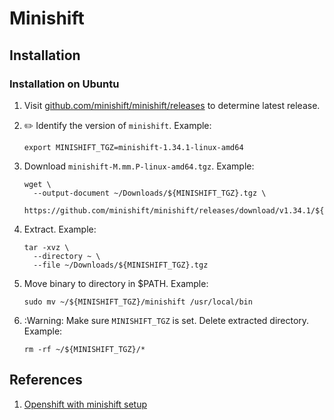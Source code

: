 # Minishift

## Installation

### Installation on Ubuntu

1. Visit [github.com/minishift/minishift/releases](https://github.com/minishift/minishift/releases) to determine latest release.

1. :pencil2: Identify the version of `minishift`.
   Example:

    ```console
    export MINISHIFT_TGZ=minishift-1.34.1-linux-amd64
    ```

1. Download `minishift-M.mm.P-linux-amd64.tgz`.
   Example:

    ```console
    wget \
      --output-document ~/Downloads/${MINISHIFT_TGZ}.tgz \
      https://github.com/minishift/minishift/releases/download/v1.34.1/${MINISHIFT_TGZ}.tgz
    ```

1. Extract.
   Example:

    ```console
    tar -xvz \
      --directory ~ \
      --file ~/Downloads/${MINISHIFT_TGZ}.tgz
    ```

1. Move binary to directory in $PATH.
   Example:

    ```console
    sudo mv ~/${MINISHIFT_TGZ}/minishift /usr/local/bin
    ```

1. :Warning: Make sure `MINISHIFT_TGZ` is set.
   Delete extracted directory.
   Example:

    ```console
    rm -rf ~/${MINISHIFT_TGZ}/*
    ```

## References

1. [Openshift with minishift setup](http://raman-kumar.blogspot.com/2019/08/openshift-okd-cluster-with-minishift.html)
